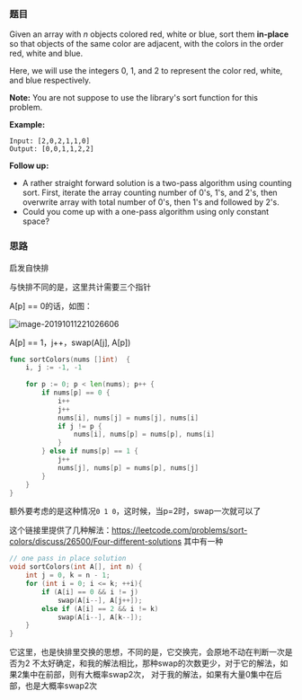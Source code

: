 ### 题目

Given an array with *n* objects colored red, white or blue, sort them **in-place** so that objects of the same color are adjacent, with the colors in the order red, white and blue.

Here, we will use the integers 0, 1, and 2 to represent the color red, white, and blue respectively.

**Note:** You are not suppose to use the library's sort function for this problem.

**Example:**

```
Input: [2,0,2,1,1,0]
Output: [0,0,1,1,2,2]
```

**Follow up:**

- A rather straight forward solution is a two-pass algorithm using counting sort.
    First, iterate the array counting number of 0's, 1's, and 2's, then overwrite array with total number of 0's, then 1's and followed by 2's.
- Could you come up with a one-pass algorithm using only constant space?

### 思路

启发自快排

与快排不同的是，这里共计需要三个指针

A[p] == 0的话，如图：

![image-20191011221026606](http://pybvdwru3.bkt.clouddn.com/2019-10-11-141027.png)

A[p] == 1，j++，swap(A[j], A[p])

```go
func sortColors(nums []int)  {
    i, j := -1, -1
    
    for p := 0; p < len(nums); p++ {
        if nums[p] == 0 {
            i++
            j++
            nums[i], nums[j] = nums[j], nums[i]
            if j != p {
                nums[i], nums[p] = nums[p], nums[i]
            }
        } else if nums[p] == 1 {
            j++
            nums[j], nums[p] = nums[p], nums[j]
        }
    }
}
```

额外要考虑的是这种情况`0 1 0`，这时候，当p=2时，swap一次就可以了

这个链接里提供了几种解法：https://leetcode.com/problems/sort-colors/discuss/26500/Four-different-solutions
其中有一种
```c++
// one pass in place solution
void sortColors(int A[], int n) {
    int j = 0, k = n - 1;
    for (int i = 0; i <= k; ++i){
        if (A[i] == 0 && i != j)
            swap(A[i--], A[j++]);
        else if (A[i] == 2 && i != k)
            swap(A[i--], A[k--]);
    }
}
```
它这里，也是快排里交换的思想，不同的是，它交换完，会原地不动在判断一次是否为2
不太好确定，和我的解法相比，那种swap的次数更少，对于它的解法，如果2集中在前部，则有大概率swap2次，
对于我的解法，如果有大量0集中在后部，也是大概率swap2次
